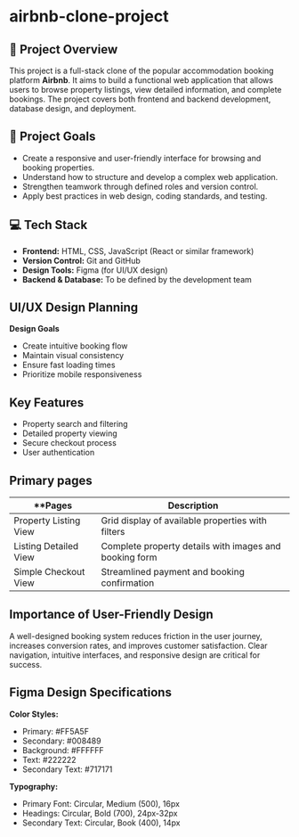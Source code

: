 # airbnb-clone-project
## 🏡 Project Overview
This project is a full-stack clone of the popular accommodation booking platform **Airbnb**. It aims to build a functional web application that allows users to browse property listings, view detailed information, and complete bookings. The project covers both frontend and backend development, database design, and deployment.

## 🎯 Project Goals
- Create a responsive and user-friendly interface for browsing and booking properties.  
- Understand how to structure and develop a complex web application.  
- Strengthen teamwork through defined roles and version control.  
- Apply best practices in web design, coding standards, and testing.  

## 💻 Tech Stack
- **Frontend:** HTML, CSS, JavaScript (React or similar framework)  
- **Version Control:** Git and GitHub  
- **Design Tools:** Figma (for UI/UX design)  
- **Backend & Database:** To be defined by the development team  

## UI/UX Design Planning
**Design Goals**
- Create intuitive booking flow
- Maintain visual consistency
- Ensure fast loading times
- Prioritize mobile responsiveness

## Key Features
- Property search and filtering
- Detailed property viewing
- Secure checkout process
- User authentication

## Primary pages
**Pages             | **Description**
|----------------------|--------------------------------------------------------|
Property Listing View | Grid display of available properties with filters
Listing Detailed View | Complete property details with images and booking form
Simple Checkout View  | Streamlined payment and booking confirmation

## Importance of User-Friendly Design
A well-designed booking system reduces friction in the user journey, increases conversion rates, and improves customer satisfaction. Clear navigation, intuitive interfaces, and responsive design are critical for success.

## Figma Design Specifications
**Color Styles:**
- Primary: #FF5A5F
- Secondary: #008489
- Background: #FFFFFF
- Text: #222222
- Secondary Text: #717171

**Typography:**
- Primary Font: Circular, Medium (500), 16px
- Headings: Circular, Bold (700), 24px-32px
- Secondary Text: Circular, Book (400), 14px

